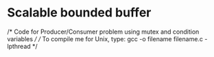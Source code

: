 # Scalable bounded buffer
/* Code for Producer/Consumer problem using mutex and condition variables */
/* To compile me for Unix, type:  gcc -o filename filename.c -lpthread */
